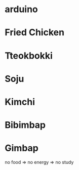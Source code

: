 # arduino
# Fried Chicken
# Tteokbokki
# Soju
# Kimchi
# Bibimbap
# Gimbap

no food => no energy => no study 

